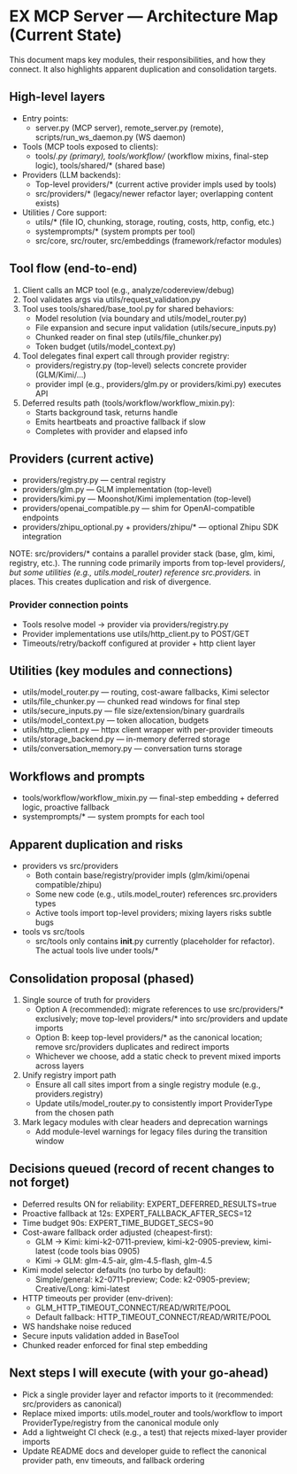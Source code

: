# EX MCP Server — Architecture Map (Current State)

This document maps key modules, their responsibilities, and how they connect. It also highlights apparent duplication and consolidation targets.

## High-level layers
- Entry points:
  - server.py (MCP server), remote_server.py (remote), scripts/run_ws_daemon.py (WS daemon)
- Tools (MCP tools exposed to clients):
  - tools/*.py (primary), tools/workflow/* (workflow mixins, final-step logic), tools/shared/* (shared base)
- Providers (LLM backends):
  - Top-level providers/* (current active provider impls used by tools)
  - src/providers/* (legacy/newer refactor layer; overlapping content exists)
- Utilities / Core support:
  - utils/* (file IO, chunking, storage, routing, costs, http, config, etc.)
  - systemprompts/* (system prompts per tool)
  - src/core, src/router, src/embeddings (framework/refactor modules)

## Tool flow (end-to-end)
1) Client calls an MCP tool (e.g., analyze/codereview/debug)
2) Tool validates args via utils/request_validation.py
3) Tool uses tools/shared/base_tool.py for shared behaviors:
   - Model resolution (via boundary and utils/model_router.py)
   - File expansion and secure input validation (utils/secure_inputs.py)
   - Chunked reader on final step (utils/file_chunker.py)
   - Token budget (utils/model_context.py)
4) Tool delegates final expert call through provider registry:
   - providers/registry.py (top-level) selects concrete provider (GLM/Kimi/...)
   - provider impl (e.g., providers/glm.py or providers/kimi.py) executes API
5) Deferred results path (tools/workflow/workflow_mixin.py):
   - Starts background task, returns handle
   - Emits heartbeats and proactive fallback if slow
   - Completes with provider and elapsed info

## Providers (current active)
- providers/registry.py — central registry
- providers/glm.py — GLM implementation (top-level)
- providers/kimi.py — Moonshot/Kimi implementation (top-level)
- providers/openai_compatible.py — shim for OpenAI-compatible endpoints
- providers/zhipu_optional.py + providers/zhipu/* — optional Zhipu SDK integration

NOTE: src/providers/* contains a parallel provider stack (base, glm, kimi, registry, etc.). The running code primarily imports from top-level providers/*, but some utilities (e.g., utils.model_router) reference src.providers.* in places. This creates duplication and risk of divergence.

### Provider connection points
- Tools resolve model -> provider via providers/registry.py
- Provider implementations use utils/http_client.py to POST/GET
- Timeouts/retry/backoff configured at provider + http client layer

## Utilities (key modules and connections)
- utils/model_router.py — routing, cost-aware fallbacks, Kimi selector
- utils/file_chunker.py — chunked read windows for final step
- utils/secure_inputs.py — file size/extension/binary guardrails
- utils/model_context.py — token allocation, budgets
- utils/http_client.py — httpx client wrapper with per-provider timeouts
- utils/storage_backend.py — in-memory deferred storage
- utils/conversation_memory.py — conversation turns storage

## Workflows and prompts
- tools/workflow/workflow_mixin.py — final-step embedding + deferred logic, proactive fallback
- systemprompts/* — system prompts for each tool

## Apparent duplication and risks
- providers vs src/providers
  - Both contain base/registry/provider impls (glm/kimi/openai compatible/zhipu)
  - Some new code (e.g., utils.model_router) references src.providers types
  - Active tools import top-level providers; mixing layers risks subtle bugs
- tools vs src/tools
  - src/tools only contains __init__.py currently (placeholder for refactor). The actual tools live under tools/*

## Consolidation proposal (phased)
1) Single source of truth for providers
   - Option A (recommended): migrate references to use src/providers/* exclusively; move top-level providers/* into src/providers and update imports
   - Option B: keep top-level providers/* as the canonical location; remove src/providers duplicates and redirect imports
   - Whichever we choose, add a static check to prevent mixed imports across layers
2) Unify registry import path
   - Ensure all call sites import from a single registry module (e.g., providers.registry)
   - Update utils/model_router.py to consistently import ProviderType from the chosen path
3) Mark legacy modules with clear headers and deprecation warnings
   - Add module-level warnings for legacy files during the transition window

## Decisions queued (record of recent changes to not forget)
- Deferred results ON for reliability: EXPERT_DEFERRED_RESULTS=true
- Proactive fallback at 12s: EXPERT_FALLBACK_AFTER_SECS=12
- Time budget 90s: EXPERT_TIME_BUDGET_SECS=90
- Cost-aware fallback order adjusted (cheapest-first):
  - GLM -> Kimi: kimi-k2-0711-preview, kimi-k2-0905-preview, kimi-latest (code tools bias 0905)
  - Kimi -> GLM: glm-4.5-air, glm-4.5-flash, glm-4.5
- Kimi model selector defaults (no turbo by default):
  - Simple/general: k2-0711-preview; Code: k2-0905-preview; Creative/Long: kimi-latest
- HTTP timeouts per provider (env-driven):
  - GLM_HTTP_TIMEOUT_CONNECT/READ/WRITE/POOL
  - Default fallback: HTTP_TIMEOUT_CONNECT/READ/WRITE/POOL
- WS handshake noise reduced
- Secure inputs validation added in BaseTool
- Chunked reader enforced for final step embedding

## Next steps I will execute (with your go-ahead)
- Pick a single provider layer and refactor imports to it (recommended: src/providers as canonical)
- Replace mixed imports: utils.model_router and tools/workflow to import ProviderType/registry from the canonical module only
- Add a lightweight CI check (e.g., a test) that rejects mixed-layer provider imports
- Update README docs and developer guide to reflect the canonical provider path, env timeouts, and fallback ordering

